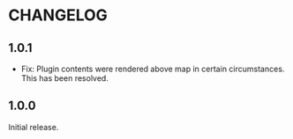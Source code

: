 # CHANGELOG

## 1.0.1

- Fix: Plugin contents were rendered above map in certain circumstances. This has been resolved.

## 1.0.0

Initial release.
